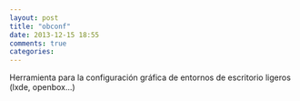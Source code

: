 ```yaml
---
layout: post
title: "obconf"
date: 2013-12-15 18:55
comments: true
categories: 
---
```

Herramienta para la configuración gráfica de entornos de escritorio ligeros (lxde, openbox...)

